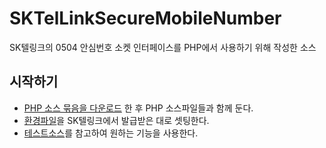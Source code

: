 # SKTelLinkSecureMobileNumber
SK텔링크의 0504 안심번호 소켓 인터페이스를 PHP에서 사용하기 위해 작성한 소스


## 시작하기
- [PHP 소스 묶음을 다운로드](https://github.com/whiteday910/SKTelLinkSecureMobileNumber/archive/master.zip) 한 후 PHP 소스파일들과 함께 둔다.
- [환경파일](https://github.com/whiteday910/SKTelLinkSecureMobileNumber/blob/master/config.php)을 SK텔링크에서 발급받은 대로 셋팅한다.
- [테스트소스](https://github.com/whiteday910/SKTelLinkSecureMobileNumber/blob/master/test.php)를 참고하여 원하는 기능을 사용한다.
